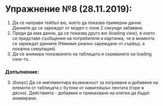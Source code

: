 # Упражнение №8 (28.11.2019):

1. Да се направи тейбъл вю, което да показва примерни данни. Данните да се зареждат от модел с поне 2 секунди забавяне. 
2. Преди да има данни, да се показва друго вю (loading view), в което се представя съобщение на потребителя и картинка, че в момента се зареждат данните (Нямаме реално зареждане от сървър, а локална симулация).
2. Да се анимира показването на таблицата и скриването на loading view-то.

### Допълнение:

3. (бонус) Да се имплментира възможност за изтриване и добавяне на елемнти от таблицата с бутони от навигейшън лентата (горе в дясно). Действията - добавяне и премахване на клетки да бъдат анимирани.


